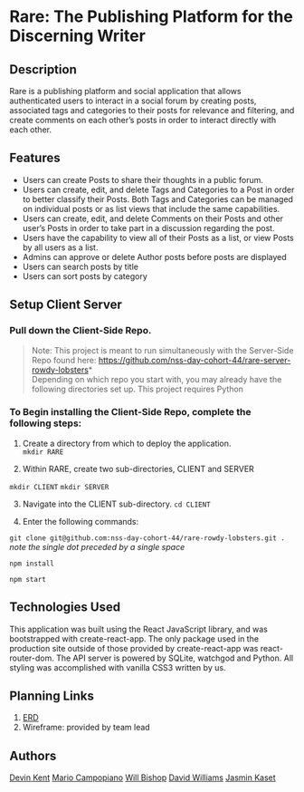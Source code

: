# Rare: The Publishing Platform for the Discerning Writer

## **Description**
Rare is a publishing platform and social application that allows authenticated users to interact in a social forum by creating posts, associated tags and categories to their posts for relevance and filtering, and create comments on each other’s posts in order to interact directly with each other.
 
 
## **Features**
* Users can create Posts to share their thoughts in a public forum.
* Users can create, edit, and delete Tags and Categories to a Post in order to better classify their Posts. Both Tags and Categories can be managed on individual posts or as list views that include the same capabilities.
* Users can create, edit, and delete Comments on their Posts and other user’s Posts in order to take part in a discussion regarding the post.
* Users have the capability to view all of their Posts as a list, or view Posts by all users as a list.
* Admins can approve or delete Author posts before posts are displayed
* Users can search posts by title 
* Users can sort posts by category

## **Setup Client Server**
 
### Pull down the Client-Side Repo. 
 
>Note: This project is meant to run simultaneously with the Server-Side Repo found here: https://github.com/nss-day-cohort-44/rare-server-rowdy-lobsters*  
>Depending on which repo you start with, you may already have the following directories set up. 
>This project requires Python
 
### To Begin installing the Client-Side Repo, complete the following steps: 
 
1. Create a directory from which to deploy the application. 	
```mkdir RARE```
 
2. Within RARE, create two sub-directories, CLIENT and SERVER 

```mkdir CLIENT```
```mkdir SERVER```

3.   Navigate into the CLIENT sub-directory. 
```cd CLIENT```

4.   Enter the following commands: 

```git clone git@github.com:nss-day-cohort-44/rare-rowdy-lobsters.git .```        _note the single dot preceded by a single space_
		
```npm install``` 
 
```npm start```
 
## **Technologies Used**
This application was built using the React JavaScript library, and was bootstrapped with create-react-app. The only package used in the production site outside of those provided by create-react-app was react-router-dom.
The API server is powered by SQLite, watchgod and Python.
All styling was accomplished with vanilla CSS3 written by us.

## Planning Links
1. [ERD](https://dbdiagram.io/d/5f885a013a78976d7b77cb74)
1. Wireframe: provided by team lead

## Authors
[Devin Kent](https://github.com/dalamcd)
[Mario Campopiano](https://github.com/mcampopiano)
[Will Bishop](https://github.com/billwishop)
[David Williams](https://github.com/dwilliams91)
[Jasmin Kaset](https://github.com/jkaset)

